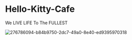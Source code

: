 # Hello-Kitty-Cafe
We LIVE LIFE To The FULLEST

![276786094-b84b9750-2dc7-49a0-8e40-ed9395970318](https://github.com/user-attachments/assets/03e6b6cf-9a0c-4e56-be13-2abb2d8b010f)
